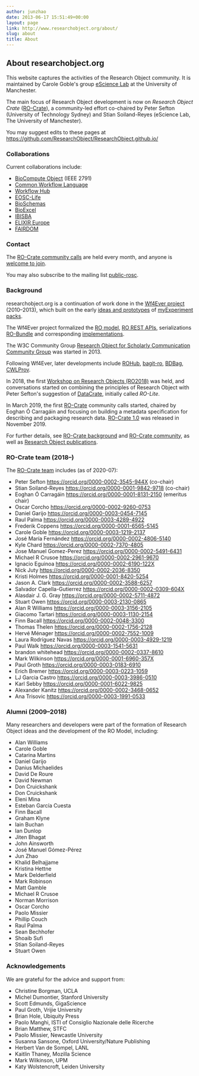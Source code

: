 ```yaml
---
author: junzhao
date: 2013-06-17 15:51:49+00:00
layout: page
link: http://www.researchobject.org/about/
slug: about
title: About
---
```


## About researchobject.org

This website captures the activities of the Research Object community.
It is maintained by Carole Goble's group [eScience Lab](https://esciencelab.org.uk/) at 
the University of Manchester.

The main focus of Research Object development is now on _Research Object Crate_
([RO-Crate](https://w3id.org/ro/crate)), a community-led effort co-chaired by
Peter Sefton (University of Technology Sydney) and Stian Soiland-Reyes
(eScience Lab, The University of Manchester).

You may suggest edits to these pages at <https://github.com/ResearchObject/ResearchObject.github.io/>


### Collaborations

Current collaborations include:

* [BioCompute Object](https://biocomputeobject.org/) (IEEE 2791)
* [Common Workflow Language](https://www.commonwl.org/)
* [Workflow Hub](https://workflowhub.eu/)
* [EOSC-Life](https://www.eosc-life.eu/)
* [BioSchemas](https://bioschemas.org/)
* [BioExcel](https://bioexcel.eu/)
* [IBISBA](https://www.ibisba.eu/)
* [ELIXIR Europe](https://elixir-europe.org/)
* [FAIRDOM](https://fair-dom.org/)


### Contact

The [RO-Crate community calls](https://s.apache.org/ro-crate-minutes) are held every month, and anyone is [welcome to join](https://github.com/ResearchObject/ro-crate/issues/1).

You may also subscribe to the mailing list [public-rosc](https://lists.w3.org/Archives/Public/public-rosc/).

### Background

researchobject.org is a continuation of work done in the [Wf4Ever
project](http://wf4ever.org/) (2010–2013), which built on the early [ideas and
prototypes](http://users.ox.ac.uk/~oerc0033/preprints/research-objects.pdf) of
[myExperiment packs](https://www.myexperiment.org/packs). 

The Wf4Ever project formalized the [RO model](/specifications/),
[RO REST APIs](https://confluence.man.poznan.pl/community/display/docs/Wf4Ever+service+APIs), serializations 
[RO-Bundle](https://w3id.org/ro/bundle/) and corresponding [implementations](http://sandbox.rohub.org/).

The W3C Community Group 
[Research Object for Scholarly Communication Community Group](https://www.w3.org/community/rosc/)
was started in 2013.

Following Wf4Ever, later developments include
[ROHub](https://www.rohub.org/about),
[bagit-ro](https://w3id.org/ro/bagit),
[BDBag](https://github.com/fair-research/bdbag),
[CWLProv](https://w3id.org/cwl/prov).


In 2018, the first [Workshop on Research Objects (RO2018)](/ro2018/) was held,
and conversations started on combining the principles of Research Object with
Peter Sefton's suggestion of [DataCrate](https://doi.org/10.5281/zenodo.1445817),
initially called _RO-Lite_.

In March 2019, the first
[RO-Crate](https://w3id.org/ro/crate/) community calls started, chaired by
Eoghan Ó Carragáin and focusing on building a metadata specification for
describing and packaging research data.
[RO-Crate 1.0](https://w3id.org/ro/crate/1.0/) was released in November 2019.

For further details, see [RO-Crate background](https://researchobject.github.io/ro-crate/background.html) and
[RO-Crate community](https://w3id.org/ro/crate/), as well as [Research Object publications](/publications/).


### RO-Crate team (2018–)

The [RO-Crate team](https://researchobject.github.io/ro-crate/#contribute) includes (as of 2020-07):

 * Peter Sefton <https://orcid.org/0000-0002-3545-944X> (co-chair)
 * Stian Soiland-Reyes <https://orcid.org/0000-0001-9842-9718> (co-chair)
 * Eoghan Ó Carragáin <https://orcid.org/0000-0001-8131-2150> (emeritus chair)
 * Oscar Corcho <https://orcid.org/0000-0002-9260-0753>
 * Daniel Garijo <https://orcid.org/0000-0003-0454-7145>
 * Raul Palma <https://orcid.org/0000-0003-4289-4922>
 * Frederik Coppens <https://orcid.org/0000-0001-6565-5145>
 * Carole Goble <https://orcid.org/0000-0003-1219-2137>
 * José María Fernández <https://orcid.org/0000-0002-4806-5140>
 * Kyle Chard <https://orcid.org/0000-0002-7370-4805>
 * Jose Manuel Gomez-Perez <https://orcid.org/0000-0002-5491-6431>
 * Michael R Crusoe <https://orcid.org/0000-0002-2961-9670>
 * Ignacio Eguinoa <https://orcid.org/0000-0002-6190-122X>
 * Nick Juty <https://orcid.org/0000-0002-2036-8350>
 * Kristi Holmes <https://orcid.org/0000-0001-8420-5254>
 * Jason A. Clark <https://orcid.org/0000-0002-3588-6257>
 * Salvador Capella-Gutierrez <https://orcid.org/0000-0002-0309-604X>
 * Alasdair J. G. Gray <https://orcid.org/0000-0002-5711-4872>
 * Stuart Owen <https://orcid.org/0000-0003-2130-0865>
 * Alan R Williams <https://orcid.org/0000-0003-3156-2105>
 * Giacomo Tartari <https://orcid.org/0000-0003-1130-2154>
 * Finn Bacall <https://orcid.org/0000-0002-0048-3300>
 * Thomas Thelen <https://orcid.org/0000-0002-1756-2128>
 * Hervé Ménager <https://orcid.org/0000-0002-7552-1009>
 * Laura Rodríguez Navas <https://orcid.org/0000-0003-4929-1219>
 * Paul Walk <https://orcid.org/0000-0003-1541-5631>
 * brandon whitehead <https://orcid.org/0000-0002-0337-8610>
 * Mark Wilkinson <https://orcid.org/0000-0001-6960-357X>
 * Paul Groth <https://orcid.org/0000-0003-0183-6910>
 * Erich Bremer <https://orcid.org/0000-0003-0223-1059>
 * LJ Garcia Castro <https://orcid.org/0000-0003-3986-0510>
 * Karl Sebby <https://orcid.org/0000-0001-6022-9825>
 * Alexander Kanitz <https://orcid.org/0000-0002-3468-0652>
 * Ana Trisovic <https://orcid.org/0000-0003-1991-0533>


### Alumni (2009–2018)

Many researchers and developers were part of the formation of Research Object ideas and the development of the RO Model, including:

 * Alan Williams
 * Carole Goble
 * Catarina Martins
 * Daniel Garijo
 * Danius Michaelides
 * David De Roure
 * David Newman
 * Don Cruickshank
 * Don Cruickshank
 * Eleni Mina
 * Esteban García Cuesta
 * Finn Bacall
 * Graham Klyne
 * Iain Buchan
 * Ian Dunlop
 * Jiten Bhagat
 * John Ainsworth
 * José Manuel Gómez-Pérez 
 * Jun Zhao
 * Khalid Belhajjame
 * Kristina Hettne
 * Mark Delderfield
 * Mark Robinson
 * Matt Gamble
 * Michael R Crusoe
 * Norman Morrison
 * Oscar Corcho
 * Paolo Missier
 * Phillip Couch
 * Raul Palma
 * Sean Bechhofer
 * Shoaib Sufi
 * Stian Soiland-Reyes
 * Stuart Owen


### Acknowledgements

We are grateful for the advice and support from:

 * Christine Borgman, UCLA
 * Michel Dumontier, Stanford University
 * Scott Edmunds, GigaScience
 * Paul Groth, Vrijie University
 * Brian Hole, Ubiquity Press
 * Paolo Manghi, ISTI of Consiglio Nazionale delle Ricerche
 * Brian Matthew, STFC
 * Paolo Missier, Newcastle University
 * Susanna Sansone, Oxford University/Nature Publishing
 * Herbert Van de Sompel, LANL
 * Kaitlin Thaney, Mozilla Science
 * Mark Wilkinson, UPM
 * Katy Wolstencroft, Leiden University


